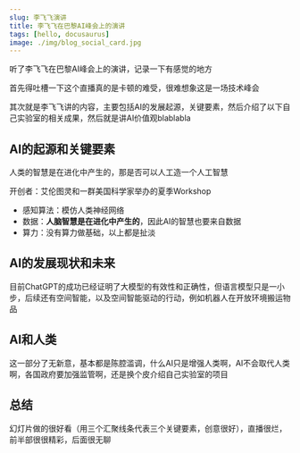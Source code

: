 ```yaml
---
slug: 李飞飞演讲
title: 李飞飞在巴黎AI峰会上的演讲
tags: [hello, docusaurus]
image: ./img/blog_social_card.jpg
---
```


听了李飞飞在巴黎AI峰会上的演讲，记录一下有感觉的地方

<!-- truncate -->

首先得吐槽一下这个直播真的是卡顿的难受，很难想象这是一场技术峰会

其次就是李飞飞讲的内容，主要包括AI的发展起源，关键要素，然后介绍了以下自己实验室的相关成果，然后就是讲AI价值观blablabla

## AI的起源和关键要素

人类的智慧是在进化中产生的，那是否可以人工造一个人工智慧

开创者：艾伦图灵和一群美国科学家举办的夏季Workshop

- 感知算法：模仿人类神经网络
- 数据：**人脑智慧是在进化中产生的**，因此AI的智慧也要来自数据
- 算力：没有算力做基础，以上都是扯淡

## AI的发展现状和未来

目前ChatGPT的成功已经证明了大模型的有效性和正确性，但语言模型只是一小步，后续还有空间智能，以及空间智能驱动的行动，例如机器人在开放环境搬运物品

## AI和人类

这一部分了无新意，基本都是陈腔滥调，什么AI只是增强人类啊，AI不会取代人类啊，各国政府要加强监管啊，还是换个皮介绍自己实验室的项目

## 总结

幻灯片做的很好看（用三个汇聚线条代表三个关键要素，创意很好），直播很烂，前半部很很精彩，后面很无聊